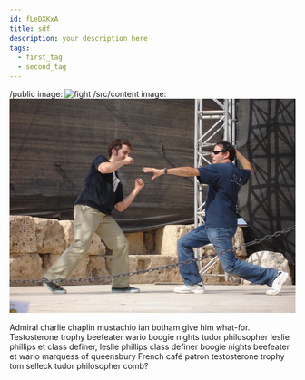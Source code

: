 ```yaml
---
id: fLeDXKxA
title: sdf
description: your description here
tags:
  - first_tag
  - second_tag
---
```


/public image: ![fight](/static/play/me-and-richard.jpg)
/src/content image: ![fight](../images/me-and-richard.jpg)

Admiral charlie chaplin mustachio ian botham give him what-for. Testosterone trophy beefeater wario boogie nights tudor philosopher leslie phillips et class definer, leslie phillips class definer boogie nights beefeater et wario marquess of queensbury French café patron testosterone trophy tom selleck tudor philosopher comb?
